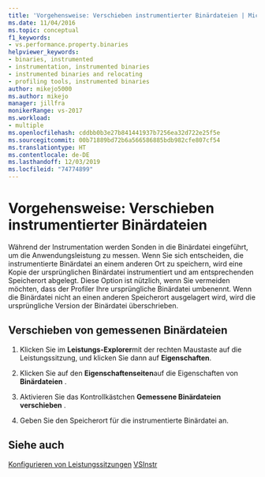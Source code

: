 ```yaml
---
title: 'Vorgehensweise: Verschieben instrumentierter Binärdateien | Microsoft-Dokumentation'
ms.date: 11/04/2016
ms.topic: conceptual
f1_keywords:
- vs.performance.property.binaries
helpviewer_keywords:
- binaries, instrumented
- instrumentation, instrumented binaries
- instrumented binaries and relocating
- profiling tools, instrumented binaries
author: mikejo5000
ms.author: mikejo
manager: jillfra
monikerRange: vs-2017
ms.workload:
- multiple
ms.openlocfilehash: cddbb0b3e27b841441937b7256ea32d722e25f5e
ms.sourcegitcommit: 00b71889bd72b6a566586885bdb982cfe807cf54
ms.translationtype: HT
ms.contentlocale: de-DE
ms.lasthandoff: 12/03/2019
ms.locfileid: "74774899"
---
```

# <a name="how-to-relocate-instrumented-binaries"></a>Vorgehensweise: Verschieben instrumentierter Binärdateien

Während der Instrumentation werden Sonden in die Binärdatei eingeführt, um die Anwendungsleistung zu messen. Wenn Sie sich entscheiden, die instrumentierte Binärdatei an einem anderen Ort zu speichern, wird eine Kopie der ursprünglichen Binärdatei instrumentiert und am entsprechenden Speicherort abgelegt. Diese Option ist nützlich, wenn Sie vermeiden möchten, dass der Profiler Ihre ursprüngliche Binärdatei umbenennt. Wenn die Binärdatei nicht an einen anderen Speicherort ausgelagert wird, wird die ursprüngliche Version der Binärdatei überschrieben.

## <a name="to-relocate-instrumented-binary"></a>Verschieben von gemessenen Binärdateien

1. Klicken Sie im **Leistungs-Explorer**mit der rechten Maustaste auf die Leistungssitzung, und klicken Sie dann auf **Eigenschaften**.

2. Klicken Sie auf den **Eigenschaftenseiten**auf die Eigenschaften von **Binärdateien** .

3. Aktivieren Sie das Kontrollkästchen **Gemessene Binärdateien verschieben** .

4. Geben Sie den Speicherort für die instrumentierte Binärdatei an.

## <a name="see-also"></a>Siehe auch

[Konfigurieren von Leistungssitzungen](../profiling/configuring-performance-sessions.md)
[VSInstr](../profiling/vsinstr.md)
